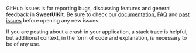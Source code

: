 GitHub Issues is for reporting bugs, discussing features and general feedback in **SweetUIKit**. Be sure to check our [documentation](http://cocoadocs.org/docsets/SweetUIKit), [FAQ](https://github.com/bakkenbaeck/SweetUIKit/blob/master/README.md#faq) and [past issues](https://github.com/bakkenbaeck/SweetUIKit/issues?state=closed) before opening any new issues.

If you are posting about a crash in your application, a stack trace is helpful, but additional context, in the form of code and explanation, is necessary to be of any use.


